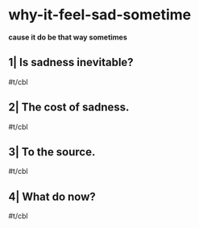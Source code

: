 # why-it-feel-sad-sometime

__cause it do be that way sometimes__


## 1| Is sadness inevitable?

#t/cbl

## 2| The cost of sadness.

#t/cbl

## 3| To the source.

#t/cbl

## 4| What do now?

#t/cbl
